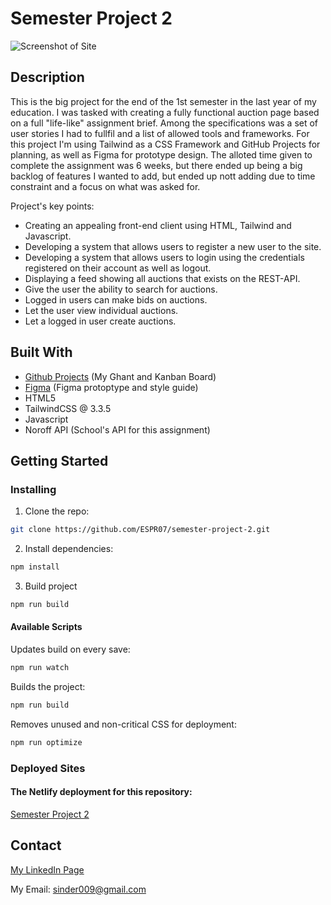# Semester Project 2
![Screenshot of Site](https://github.com/ESPR07/semester-project-2/assets/111272036/1058b8b9-2425-4454-bf6a-42c61df4de60)


## Description
This is the big project for the end of the 1st semester in the last year of my education. I was tasked with creating a fully functional auction page based on a full "life-like" assignment brief. Among the specifications was a set of user stories I had to fullfil and a list of allowed tools and frameworks. For this project I'm using Tailwind as a CSS Framework and GitHub Projects for planning, as well as Figma for prototype design. The alloted time given to complete the assignment was 6 weeks, but there ended up being a big backlog of features I wanted to add, but ended up nott adding due to time constraint and a focus on what was asked for.

Project's key points:
- Creating an appealing front-end client using HTML, Tailwind and Javascript.
- Developing a system that allows users to register a new user to the site.
- Developing a system that allows users to login using the credentials registered on their account as well as logout.
- Displaying a feed showing all auctions that exists on the REST-API.
- Give the user the ability to search for auctions.
- Logged in users can make bids on auctions.
- Let the user view individual auctions.
- Let a logged in user create auctions.

## Built With
- [Github Projects](https://github.com/users/ESPR07/projects/2) (My Ghant and Kanban Board)
- [Figma](https://www.figma.com/file/RwOGfDTAoLr7Bs8CnvEhW3/Semester-Project-2?type=design&node-id=0%3A1&mode=design&t=MSVK7cHQa7wbB4Gr-1) (Figma protoptype and style guide)
- HTML5
- TailwindCSS @ 3.3.5
- Javascript
- Noroff API (School's API for this assignment)

## Getting Started

### Installing

1. Clone the repo:

```bash
git clone https://github.com/ESPR07/semester-project-2.git
```

2. Install dependencies:

```bash
npm install
```

3. Build project

```bash
npm run build
```

#### Available Scripts
Updates build on every save:
```bash
npm run watch
```

Builds the project:
```bash
npm run build
```

Removes unused and non-critical CSS for deployment:
```bash
npm run optimize
```

### Deployed Sites

#### The Netlify deployment for this repository:
[Semester Project 2](https://eclipsebid.netlify.app/)

## Contact
[My LinkedIn Page](https://www.linkedin.com/in/sindre-str%C3%B8ms%C3%A6ther-der%C3%A5s-212353249/)

My Email: sinder009@gmail.com 
